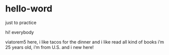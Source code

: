 # hello-word
just to practice

hi! everybody

viatorem5 here, i like tacos for the dinner and i like read all kind of books
i’m 25 years old, i’m from U.S. and i new here!
